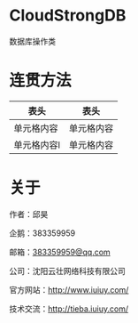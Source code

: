 # CloudStrongDB

数据库操作类

# 连贯方法

表头  | 表头
  ------------- | -------------
 单元格内容  | 单元格内容
 单元格内容l  | 单元格内容

# 关于

作者：邱昊

企鹅：383359959

邮箱：383359959@qq.com

公司：沈阳云壮网络科技有限公司

官方网站：http://www.iuiuy.com/

技术交流：http://tieba.iuiuy.com/